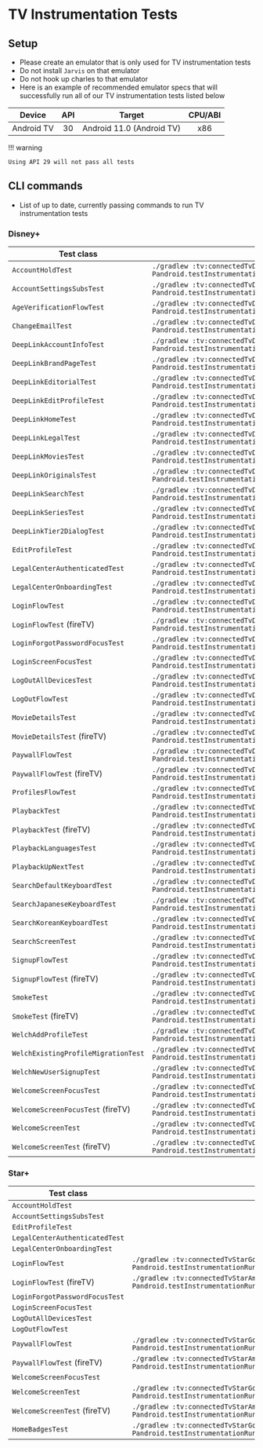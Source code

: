 # TV Instrumentation Tests

## Setup

- Please create an emulator that is only used for TV instrumentation tests
- Do not install `Jarvis` on that emulator
- Do not hook up charles to that emulator
- Here is an example of recommended emulator specs that will successfully run all of our TV instrumentation tests listed below

| **Device** | **API** |         **Target**        | **CPU/ABI** |
|:----------:|:-------:|:-------------------------:|:-----------:|
| Android TV |    30   | Android 11.0 (Android TV) |     x86     |

!!! warning

    Using API 29 will not pass all tests

## CLI commands

- List of up to date, currently passing commands to run TV instrumentation tests

### Disney+

| Test class | Disney+ Command |
|-|-|
| `AccountHoldTest` | `./gradlew :tv:connectedTvDisneyGoogleDebugAndroidTest --continue --info -Pandroid.testInstrumentationRunnerArguments.class=com.bamtechmedia.dominguez.paywall.AccountHoldTest` |
| `AccountSettingsSubsTest` | `./gradlew :tv:connectedTvDisneyGoogleDebugAndroidTest --continue --info -Pandroid.testInstrumentationRunnerArguments.class=com.bamtechmedia.dominguez.account.AccountSettingsSubsTest` |
| `AgeVerificationFlowTest` | `./gradlew :tv:connectedTvDisneyGoogleDebugAndroidTest --continue --info -Pandroid.testInstrumentationRunnerArguments.class=com.bamtechmedia.dominguez.ageverify.AgeVerificationFlowTest` |
| `ChangeEmailTest` | `./gradlew :tv:connectedTvDisneyGoogleDebugAndroidTest --continue --info -Pandroid.testInstrumentationRunnerArguments.class=com.bamtechmedia.dominguez.account.email.ChangeEmailTest` |
| `DeepLinkAccountInfoTest` | `./gradlew :tv:connectedTvDisneyGoogleDebugAndroidTest --continue --info -Pandroid.testInstrumentationRunnerArguments.class=com.bamtechmedia.dominguez.deeplink.DeepLinkAccountInfoTest` |
| `DeepLinkBrandPageTest` | `./gradlew :tv:connectedTvDisneyGoogleDebugAndroidTest --continue --info -Pandroid.testInstrumentationRunnerArguments.class=com.bamtechmedia.dominguez.deeplink.DeepLinkBrandPageTest` |
| `DeepLinkEditorialTest` | `./gradlew :tv:connectedTvDisneyGoogleDebugAndroidTest --continue --info -Pandroid.testInstrumentationRunnerArguments.class=com.bamtechmedia.dominguez.deeplink.DeepLinkEditorialTest` |
| `DeepLinkEditProfileTest` | `./gradlew :tv:connectedTvDisneyGoogleDebugAndroidTest --continue --info -Pandroid.testInstrumentationRunnerArguments.class=com.bamtechmedia.dominguez.deeplink.DeepLinkEditProfileTest` |
| `DeepLinkHomeTest` | `./gradlew :tv:connectedTvDisneyGoogleDebugAndroidTest --continue --info -Pandroid.testInstrumentationRunnerArguments.class=com.bamtechmedia.dominguez.deeplink.DeepLinkHomeTest` |
| `DeepLinkLegalTest` | `./gradlew :tv:connectedTvDisneyGoogleDebugAndroidTest --continue --info -Pandroid.testInstrumentationRunnerArguments.class=com.bamtechmedia.dominguez.deeplink.DeepLinkLegalTest` |
| `DeepLinkMoviesTest` | `./gradlew :tv:connectedTvDisneyGoogleDebugAndroidTest --continue --info -Pandroid.testInstrumentationRunnerArguments.class=com.bamtechmedia.dominguez.deeplink.DeepLinkMoviesTest` |
| `DeepLinkOriginalsTest` | `./gradlew :tv:connectedTvDisneyGoogleDebugAndroidTest --continue --info -Pandroid.testInstrumentationRunnerArguments.class=com.bamtechmedia.dominguez.deeplink.DeepLinkOriginalsTest` |
| `DeepLinkSearchTest` | `./gradlew :tv:connectedTvDisneyGoogleDebugAndroidTest --continue --info -Pandroid.testInstrumentationRunnerArguments.class=com.bamtechmedia.dominguez.deeplink.DeepLinkSearchTest` |
| `DeepLinkSeriesTest` | `./gradlew :tv:connectedTvDisneyGoogleDebugAndroidTest --continue --info -Pandroid.testInstrumentationRunnerArguments.class=com.bamtechmedia.dominguez.deeplink.DeepLinkSeriesTest` |
| `DeepLinkTier2DialogTest` | `./gradlew :tv:connectedTvDisneyGoogleDebugAndroidTest --continue --info -Pandroid.testInstrumentationRunnerArguments.class=com.bamtechmedia.dominguez.deeplink.DeepLinkTier2DialogTest` |
| `EditProfileTest` | `./gradlew :tv:connectedTvDisneyGoogleDebugAndroidTest --continue --info -Pandroid.testInstrumentationRunnerArguments.class=com.bamtechmedia.dominguez.profile.edit.EditProfileTest` |
| `LegalCenterAuthenticatedTest` | `./gradlew :tv:connectedTvDisneyGoogleDebugAndroidTest --continue --info -Pandroid.testInstrumentationRunnerArguments.class=com.bamtechmedia.dominguez.legal.LegalCenterAuthenticatedTest` |
| `LegalCenterOnboardingTest` | `./gradlew :tv:connectedTvDisneyGoogleDebugAndroidTest --continue --info -Pandroid.testInstrumentationRunnerArguments.class=com.bamtechmedia.dominguez.legal.LegalCenterOnboardingTest` |
| `LoginFlowTest` | `./gradlew :tv:connectedTvDisneyGoogleDebugAndroidTest --continue --info -Pandroid.testInstrumentationRunnerArguments.class=com.bamtechmedia.dominguez.login.LoginFlowTest` |
| `LoginFlowTest` (fireTV) | `./gradlew :tv:connectedTvDisneyAmazonDebugAndroidTest --continue --info -Pandroid.testInstrumentationRunnerArguments.class=com.bamtechmedia.dominguez.login.LoginFlowTest` |
| `LoginForgotPasswordFocusTest` | `./gradlew :tv:connectedTvDisneyGoogleDebugAndroidTest --continue --info -Pandroid.testInstrumentationRunnerArguments.class=com.bamtechmedia.dominguez.otp.LoginForgotPasswordFocusTest` |
| `LoginScreenFocusTest` | `./gradlew :tv:connectedTvDisneyGoogleDebugAndroidTest --continue --info -Pandroid.testInstrumentationRunnerArguments.class=com.bamtechmedia.dominguez.login.LoginScreenFocusTest` |
| `LogOutAllDevicesTest` | `./gradlew :tv:connectedTvDisneyGoogleDebugAndroidTest --continue --info -Pandroid.testInstrumentationRunnerArguments.class=com.bamtechmedia.dominguez.logoutall.LogOutAllDevicesTest` |
| `LogOutFlowTest` | `./gradlew :tv:connectedTvDisneyGoogleDebugAndroidTest --continue --info -Pandroid.testInstrumentationRunnerArguments.class=com.bamtechmedia.dominguez.login.LogOutFlowTest` |
| `MovieDetailsTest` | `./gradlew :tv:connectedTvDisneyGoogleDebugAndroidTest --continue --info -Pandroid.testInstrumentationRunnerArguments.class=com.bamtechmedia.dominguez.details.MovieDetailsTest` |
| `MovieDetailsTest` (fireTV) | `./gradlew :tv:connectedTvDisneyAmazonDebugAndroidTest --continue --info -Pandroid.testInstrumentationRunnerArguments.class=com.bamtechmedia.dominguez.details.MovieDetailsTest` |
| `PaywallFlowTest` | `./gradlew :tv:connectedTvDisneyGoogleDebugAndroidTest --continue --info -Pandroid.testInstrumentationRunnerArguments.class=com.bamtechmedia.dominguez.paywall.PaywallFlowTest` |
| `PaywallFlowTest` (fireTV)  | `./gradlew :tv:connectedTvDisneyAmazonDebugAndroidTest --continue --info -Pandroid.testInstrumentationRunnerArguments.class=com.bamtechmedia.dominguez.paywall.PaywallFlowTest` |
| `ProfilesFlowTest` | `./gradlew :tv:connectedTvDisneyGoogleDebugAndroidTest --continue --info -Pandroid.testInstrumentationRunnerArguments.class=com.bamtechmedia.dominguez.profiles.ProfilesFlowTest` |
| `PlaybackTest` | `./gradlew :tv:connectedTvDisneyGoogleDebugAndroidTest --continue --info -Pandroid.testInstrumentationRunnerArguments.class=com.bamtechmedia.dominguez.playback.PlaybackTest` |
| `PlaybackTest` (fireTV) | `./gradlew :tv:connectedTvDisneyAmazonDebugAndroidTest --continue --info -Pandroid.testInstrumentationRunnerArguments.class=com.bamtechmedia.dominguez.playback.PlaybackTest` |
| `PlaybackLanguagesTest` | `./gradlew :tv:connectedTvDisneyGoogleDebugAndroidTest --continue --info -Pandroid.testInstrumentationRunnerArguments.class=com.bamtechmedia.dominguez.playback.PlaybackLanguagesTest` |
| `PlaybackUpNextTest` | `./gradlew :tv:connectedTvDisneyGoogleDebugAndroidTest --continue --info -Pandroid.testInstrumentationRunnerArguments.class=com.bamtechmedia.dominguez.playback.PlaybackUpNextTest` |
| `SearchDefaultKeyboardTest` | `./gradlew :tv:connectedTvDisneyGoogleDebugAndroidTest --continue --info -Pandroid.testInstrumentationRunnerArguments.class=com.bamtechmedia.dominguez.search.SearchDefaultKeyboardTest` |
| `SearchJapaneseKeyboardTest` | `./gradlew :tv:connectedTvDisneyGoogleDebugAndroidTest --continue --info -Pandroid.testInstrumentationRunnerArguments.class=com.bamtechmedia.dominguez.search.SearchJapaneseKeyboardTest` |
| `SearchKoreanKeyboardTest` | `./gradlew :tv:connectedTvDisneyGoogleDebugAndroidTest --continue --info -Pandroid.testInstrumentationRunnerArguments.class=com.bamtechmedia.dominguez.search.SearchKoreanKeyboardTest` |
| `SearchScreenTest` | `./gradlew :tv:connectedTvDisneyGoogleDebugAndroidTest --continue --info -Pandroid.testInstrumentationRunnerArguments.class=com.bamtechmedia.dominguez.search.SearchScreenTest` |
| `SignupFlowTest` | `./gradlew :tv:connectedTvDisneyGoogleDebugAndroidTest --continue --info -Pandroid.testInstrumentationRunnerArguments.class=com.bamtechmedia.dominguez.signup.SignupFlowTest` |
| `SignupFlowTest` (fireTV) | `./gradlew :tv:connectedTvDisneyAmazonDebugAndroidTest --continue --info -Pandroid.testInstrumentationRunnerArguments.class=com.bamtechmedia.dominguez.signup.SignupFlowTest` |
| `SmokeTest` | `./gradlew :tv:connectedTvDisneyGoogleDebugAndroidTest --continue --info -Pandroid.testInstrumentationRunnerArguments.class=com.bamtechmedia.dominguez.smoke.SmokeTest` |
| `SmokeTest` (fireTV) | `./gradlew :tv:connectedTvDisneyAmazonDebugAndroidTest --continue --info -Pandroid.testInstrumentationRunnerArguments.class=com.bamtechmedia.dominguez.smoke.SmokeTest` |
| `WelchAddProfileTest` | `./gradlew :tv:connectedTvDisneyGoogleDebugAndroidTest --continue --info -Pandroid.testInstrumentationRunnerArguments.class=com.bamtechmedia.dominguez.onboarding.WelchAddProfileTest` |
| `WelchExistingProfileMigrationTest` | `./gradlew :tv:connectedTvDisneyGoogleDebugAndroidTest --continue --info -Pandroid.testInstrumentationRunnerArguments.class=com.bamtechmedia.dominguez.onboarding.WelchExistingProfileMigrationTest` |
| `WelchNewUserSignupTest` | `./gradlew :tv:connectedTvDisneyGoogleDebugAndroidTest --continue --info -Pandroid.testInstrumentationRunnerArguments.class=com.bamtechmedia.dominguez.onboarding.WelchNewUserSignupTest` |
| `WelcomeScreenFocusTest` | `./gradlew :tv:connectedTvDisneyGoogleDebugAndroidTest --continue --info -Pandroid.testInstrumentationRunnerArguments.class=com.bamtechmedia.dominguez.welcome.WelcomeScreenFocusTest` |
| `WelcomeScreenFocusTest` (fireTV) | `./gradlew :tv:connectedTvDisneyAmazonDebugAndroidTest --continue --info -Pandroid.testInstrumentationRunnerArguments.class=com.bamtechmedia.dominguez.welcome.WelcomeScreenFocusTest` |
| `WelcomeScreenTest` | `./gradlew :tv:connectedTvDisneyGoogleDebugAndroidTest --continue --info -Pandroid.testInstrumentationRunnerArguments.class=com.bamtechmedia.dominguez.welcome.WelcomeScreenTest` |
| `WelcomeScreenTest` (fireTV) | `./gradlew :tv:connectedTvDisneyAmazonDebugAndroidTest --continue --info -Pandroid.testInstrumentationRunnerArguments.class=com.bamtechmedia.dominguez.welcome.WelcomeScreenTest` |

### Star+

| Test class | Star+ Command |
|-|-|
| `AccountHoldTest` | |
| `AccountSettingsSubsTest` | |
| `EditProfileTest` | |
| `LegalCenterAuthenticatedTest` | |
| `LegalCenterOnboardingTest` | |
| `LoginFlowTest` | `./gradlew :tv:connectedTvStarGoogleDebugAndroidTest --continue --info -Pandroid.testInstrumentationRunnerArguments.class=com.bamtechmedia.dominguez.login.LoginFlowTest` |
| `LoginFlowTest` (fireTV) | `./gradlew :tv:connectedTvStarAmazonDebugAndroidTest --continue --info -Pandroid.testInstrumentationRunnerArguments.class=com.bamtechmedia.dominguez.login.LoginFlowTest` |
| `LoginForgotPasswordFocusTest` | |
| `LoginScreenFocusTest` | |
| `LogOutAllDevicesTest` | |
| `LogOutFlowTest` | |
| `PaywallFlowTest` | `./gradlew :tv:connectedTvStarGoogleDebugAndroidTest --continue --info -Pandroid.testInstrumentationRunnerArguments.class=com.bamtechmedia.dominguez.paywall.PaywallFlowTest`  |
| `PaywallFlowTest` (fireTV) | `./gradlew :tv:connectedTvStarAmazonDebugAndroidTest --continue --info -Pandroid.testInstrumentationRunnerArguments.class=com.bamtechmedia.dominguez.paywall.PaywallFlowTest`  |
| `WelcomeScreenFocusTest` | |
| `WelcomeScreenTest` | `./gradlew :tv:connectedTvStarGoogleDebugAndroidTest --continue --info -Pandroid.testInstrumentationRunnerArguments.class=com.bamtechmedia.dominguez.welcome.WelcomeScreenTest` |
| `WelcomeScreenTest` (fireTV) | `./gradlew :tv:connectedTvStarAmazonDebugAndroidTest --continue --info -Pandroid.testInstrumentationRunnerArguments.class=com.bamtechmedia.dominguez.welcome.WelcomeScreenTest` |
| `HomeBadgesTest` | `./gradlew :tv:connectedTvStarGoogleDebugAndroidTest --continue --info -Pandroid.testInstrumentationRunnerArguments.class=com.bamtechmedia.dominguez.badges.HomeBadgesTest` |
